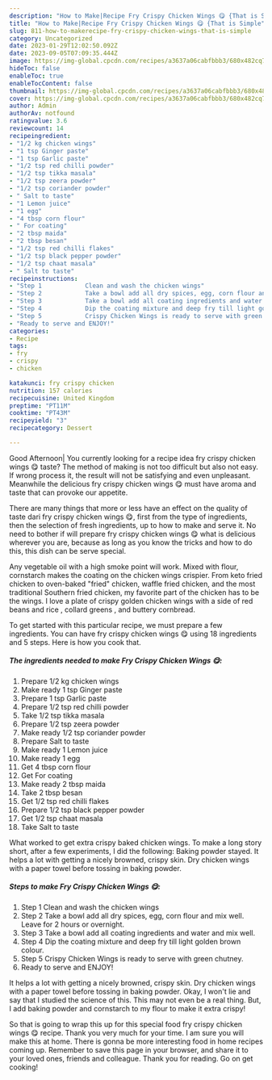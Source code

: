 ```yaml
---
description: "How to Make|Recipe Fry Crispy Chicken Wings 😋 {That is Simple"
title: "How to Make|Recipe Fry Crispy Chicken Wings 😋 {That is Simple"
slug: 811-how-to-makerecipe-fry-crispy-chicken-wings-that-is-simple
category: Uncategorized
date: 2023-01-29T12:02:50.092Z
date: 2023-09-05T07:09:35.444Z
image: https://img-global.cpcdn.com/recipes/a3637a06cabfbbb3/680x482cq70/fry-crispy-chicken-wings-recipe-main-photo.jpg
hideToc: false
enableToc: true
enableTocContent: false
thumbnail: https://img-global.cpcdn.com/recipes/a3637a06cabfbbb3/680x482cq70/fry-crispy-chicken-wings-recipe-main-photo.jpg
cover: https://img-global.cpcdn.com/recipes/a3637a06cabfbbb3/680x482cq70/fry-crispy-chicken-wings-recipe-main-photo.jpg
author: Admin
authorAv: notfound
ratingvalue: 3.6
reviewcount: 14
recipeingredient:
- "1/2 kg chicken wings"
- "1 tsp Ginger paste"
- "1 tsp Garlic paste"
- "1/2 tsp red chilli powder"
- "1/2 tsp tikka masala"
- "1/2 tsp zeera powder"
- "1/2 tsp coriander powder"
- " Salt to taste"
- "1 Lemon juice"
- "1 egg"
- "4 tbsp corn flour"
- " For coating"
- "2 tbsp maida"
- "2 tbsp besan"
- "1/2 tsp red chilli flakes"
- "1/2 tsp black pepper powder"
- "1/2 tsp chaat masala"
- " Salt to taste"
recipeinstructions:
- "Step 1            Clean and wash the chicken wings"
- "Step 2            Take a bowl add all dry spices, egg, corn flour and mix well. Leave for 2 hours or overnight."
- "Step 3            Take a bowl add all coating ingredients and water and mix well."
- "Step 4            Dip the coating mixture and deep fry till light golden brown colour."
- "Step 5            Crispy Chicken Wings is ready to serve with green chutney."
- "Ready to serve and ENJOY!"
categories:
- Recipe
tags:
- fry
- crispy
- chicken

katakunci: fry crispy chicken 
nutrition: 157 calories
recipecuisine: United Kingdom
preptime: "PT11M"
cooktime: "PT43M"
recipeyield: "3"
recipecategory: Dessert

---
```



Good Afternoon| You currently looking for a recipe idea fry crispy chicken wings 😋 taste? The method of making is not too difficult but also not easy. If wrong process it, the result will not be satisfying and even unpleasant. Meanwhile the delicious fry crispy chicken wings 😋 must have aroma and taste that can provoke our appetite.






There are many things that more or less have an effect on the quality of taste dari fry crispy chicken wings 😋, first from the type of ingredients, then the selection of fresh ingredients, up to how to make and serve it. No need to bother if will prepare fry crispy chicken wings 😋 what is delicious wherever you are, because as long as you know the tricks and how to do this, this dish can be serve special.


Any vegetable oil with a high smoke point will work. Mixed with flour, cornstarch makes the coating on the chicken wings crispier. From keto fried chicken to oven-baked &#34;fried&#34; chicken, waffle fried chicken, and the most traditional Southern fried chicken, my favorite part of the chicken has to be the wings. I love a plate of crispy golden chicken wings with a side of red beans and rice , collard greens , and buttery cornbread.


To get started with this particular recipe, we must prepare a few ingredients. You can have fry crispy chicken wings 😋 using 18 ingredients and 5 steps. Here is how you cook that.

<!--inarticleads1-->

##### The ingredients needed to make Fry Crispy Chicken Wings 😋:

1. Prepare 1/2 kg chicken wings
1. Make ready 1 tsp Ginger paste
1. Prepare 1 tsp Garlic paste
1. Prepare 1/2 tsp red chilli powder
1. Take 1/2 tsp tikka masala
1. Prepare 1/2 tsp zeera powder
1. Make ready 1/2 tsp coriander powder
1. Prepare  Salt to taste
1. Make ready 1 Lemon juice
1. Make ready 1 egg
1. Get 4 tbsp corn flour
1. Get  For coating
1. Make ready 2 tbsp maida
1. Take 2 tbsp besan
1. Get 1/2 tsp red chilli flakes
1. Prepare 1/2 tsp black pepper powder
1. Get 1/2 tsp chaat masala
1. Take  Salt to taste


What worked to get extra crispy baked chicken wings. To make a long story short, after a few experiments, I did the following: Baking powder stayed. It helps a lot with getting a nicely browned, crispy skin. Dry chicken wings with a paper towel before tossing in baking powder. 

<!--inarticleads2-->

##### Steps to make Fry Crispy Chicken Wings 😋:

1. Step 1            Clean and wash the chicken wings
1. Step 2            Take a bowl add all dry spices, egg, corn flour and mix well. Leave for 2 hours or overnight.
1. Step 3            Take a bowl add all coating ingredients and water and mix well.
1. Step 4            Dip the coating mixture and deep fry till light golden brown colour.
1. Step 5            Crispy Chicken Wings is ready to serve with green chutney.
1. Ready to serve and ENJOY!

It helps a lot with getting a nicely browned, crispy skin. Dry chicken wings with a paper towel before tossing in baking powder. Okay, I won&#39;t lie and say that I studied the science of this. This may not even be a real thing. But, I add baking powder and cornstarch to my flour to make it extra crispy! 

So that is going to wrap this up for this special food fry crispy chicken wings 😋 recipe. Thank you very much for your time. I am sure you will make this at home. There is gonna be more interesting food in home recipes coming up. Remember to save this page in your browser, and share it to your loved ones, friends and colleague. Thank you for reading. Go on get cooking!
